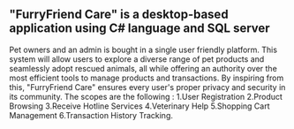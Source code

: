 ## "FurryFriend Care" is a desktop-based application using C# language and SQL server
Pet owners and an admin is bought  in a single user friendly platform. This system will allow users to explore a diverse range of pet products and seamlessly adopt rescued animals, all while offering an authority over the most efficient tools to manage products and transactions. By inspiring from this, "FurryFriend Care" ensures every user's proper privacy and security in its community. 
The scopes are the following : 
1.User Registration 
2.Product Browsing
3.Receive Hotline Services
4.Veterinary Help
5.Shopping Cart Management
6.Transaction History Tracking.

